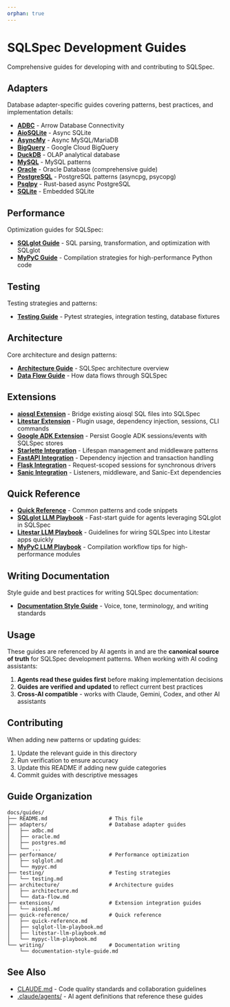 ```yaml
---
orphan: true
---
```


# SQLSpec Development Guides

Comprehensive guides for developing with and contributing to SQLSpec.

## Adapters

Database adapter-specific guides covering patterns, best practices, and implementation details:

- [**ADBC**](adapters/adbc.md) - Arrow Database Connectivity
- [**AioSQLite**](adapters/aiosqlite.md) - Async SQLite
- [**AsyncMy**](adapters/asyncmy.md) - Async MySQL/MariaDB
- [**BigQuery**](adapters/bigquery.md) - Google Cloud BigQuery
- [**DuckDB**](adapters/duckdb.md) - OLAP analytical database
- [**MySQL**](adapters/mysql.md) - MySQL patterns
- [**Oracle**](adapters/oracle.md) - Oracle Database (comprehensive guide)
- [**PostgreSQL**](adapters/postgres.md) - PostgreSQL patterns (asyncpg, psycopg)
- [**Psqlpy**](adapters/psqlpy.md) - Rust-based async PostgreSQL
- [**SQLite**](adapters/sqlite.md) - Embedded SQLite

## Performance

Optimization guides for SQLSpec:

- [**SQLglot Guide**](performance/sqlglot.md) - SQL parsing, transformation, and optimization with SQLglot
- [**MyPyC Guide**](performance/mypyc.md) - Compilation strategies for high-performance Python code

## Testing

Testing strategies and patterns:

- [**Testing Guide**](testing/testing.md) - Pytest strategies, integration testing, database fixtures

## Architecture

Core architecture and design patterns:

- [**Architecture Guide**](architecture/architecture.md) - SQLSpec architecture overview
- [**Data Flow Guide**](architecture/data-flow.md) - How data flows through SQLSpec

## Extensions

- [**aiosql Extension**](extensions/aiosql.md) - Bridge existing aiosql SQL files into SQLSpec
- [**Litestar Extension**](extensions/litestar.md) - Plugin usage, dependency injection, sessions, CLI commands
- [**Google ADK Extension**](extensions/google-adk.md) - Persist Google ADK sessions/events with SQLSpec stores
- [**Starlette Integration**](extensions/starlette.md) - Lifespan management and middleware patterns
- [**FastAPI Integration**](extensions/fastapi.md) - Dependency injection and transaction handling
- [**Flask Integration**](extensions/flask.md) - Request-scoped sessions for synchronous drivers
- [**Sanic Integration**](extensions/sanic.md) - Listeners, middleware, and Sanic-Ext dependencies

## Quick Reference

- [**Quick Reference**](quick-reference/quick-reference.md) - Common patterns and code snippets
- [**SQLglot LLM Playbook**](quick-reference/sqlglot-llm-playbook.md) - Fast-start guide for agents leveraging SQLglot in SQLSpec
- [**Litestar LLM Playbook**](quick-reference/litestar-llm-playbook.md) - Guidelines for wiring SQLSpec into Litestar apps quickly
- [**MyPyC LLM Playbook**](quick-reference/mypyc-llm-playbook.md) - Compilation workflow tips for high-performance modules

## Writing Documentation

Style guide and best practices for writing SQLSpec documentation:

- [**Documentation Style Guide**](writing/documentation-style-guide.md) - Voice, tone, terminology, and writing standards

## Usage

These guides are referenced by AI agents in and are the **canonical source of truth** for SQLSpec development patterns. When working with AI coding assistants:

1. **Agents read these guides first** before making implementation decisions
2. **Guides are verified and updated** to reflect current best practices
3. **Cross-AI compatible** - works with Claude, Gemini, Codex, and other AI assistants

## Contributing

When adding new patterns or updating guides:

1. Update the relevant guide in this directory
2. Run verification to ensure accuracy
3. Update this README if adding new guide categories
4. Commit guides with descriptive messages

## Guide Organization

```
docs/guides/
├── README.md                    # This file
├── adapters/                    # Database adapter guides
│   ├── adbc.md
│   ├── oracle.md
│   ├── postgres.md
│   └── ...
├── performance/                 # Performance optimization
│   ├── sqlglot.md
│   └── mypyc.md
├── testing/                     # Testing strategies
│   └── testing.md
├── architecture/                # Architecture guides
│   ├── architecture.md
│   └── data-flow.md
├── extensions/                  # Extension integration guides
│   └── aiosql.md
├── quick-reference/             # Quick reference
│   ├── quick-reference.md
│   ├── sqlglot-llm-playbook.md
│   ├── litestar-llm-playbook.md
│   └── mypyc-llm-playbook.md
└── writing/                     # Documentation writing
    └── documentation-style-guide.md
```

## See Also

- [CLAUDE.md](../../CLAUDE.md) - Code quality standards and collaboration guidelines
- [.claude/agents/](../../.claude/agents/) - AI agent definitions that reference these guides
